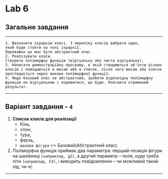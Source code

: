 # Lab 6

## Загальне завдання
----------
``` 
1. Визначити ієрархію класі. З переліку класів вибрати один, 
який буде стояти на чолі ієрархії. 
Переважно це має бути абстрактний клас.
2. Реалізувати класи. 
Створити поліморфну функцію (віртуальну або чисто віртуальну).
3. Написати демонстраційну програму, в якій створюються об'єкти різних 
класів і поміщаються в масив або в список, після чого масив або список 
проглядається через виклик поліморфної функції.
4. Якщо базовий клас не абстрактний, зробити відповідну поліморфну 
функцію не віртуальною і подивитися, що буде. Пояснити отриманий 
результат.
```
----------
## Варіант завдання - **```4```** 
1.  __Список класів для реалізації__  
    - Кінь, 
    - слон, 
    - тура, 
    - ферзь, 
    - ```шахова фігура``` >> Базовий(Абстрактний клас). 
2. Поліморфна функція приймає два параметра: перший-позиція фігури на шахівниці ```(наприклад, g2)```, 
а другий параметр – поле, куди треба піти ```(наприклад, h3)```, 
і виводить повідомлення – чи можливий такий хід, чи ні; 
----------

 
